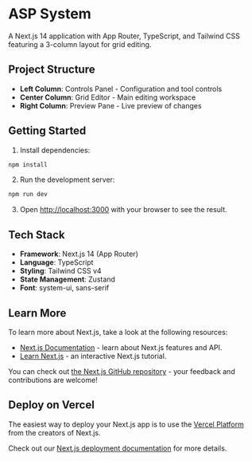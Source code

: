 # ASP System

A Next.js 14 application with App Router, TypeScript, and Tailwind CSS featuring a 3-column layout for grid editing.

## Project Structure

- **Left Column**: Controls Panel - Configuration and tool controls
- **Center Column**: Grid Editor - Main editing workspace
- **Right Column**: Preview Pane - Live preview of changes

## Getting Started

1. Install dependencies:
```bash
npm install
```

2. Run the development server:
```bash
npm run dev
```

3. Open [http://localhost:3000](http://localhost:3000) with your browser to see the result.

## Tech Stack

- **Framework**: Next.js 14 (App Router)
- **Language**: TypeScript
- **Styling**: Tailwind CSS v4
- **State Management**: Zustand
- **Font**: system-ui, sans-serif

## Learn More

To learn more about Next.js, take a look at the following resources:

- [Next.js Documentation](https://nextjs.org/docs) - learn about Next.js features and API.
- [Learn Next.js](https://nextjs.org/learn) - an interactive Next.js tutorial.

You can check out [the Next.js GitHub repository](https://github.com/vercel/next.js) - your feedback and contributions are welcome!

## Deploy on Vercel

The easiest way to deploy your Next.js app is to use the [Vercel Platform](https://vercel.com/new?utm_medium=default-template&filter=next.js&utm_source=create-next-app&utm_campaign=create-next-app-readme) from the creators of Next.js.

Check out our [Next.js deployment documentation](https://nextjs.org/docs/app/building-your-application/deploying) for more details.
